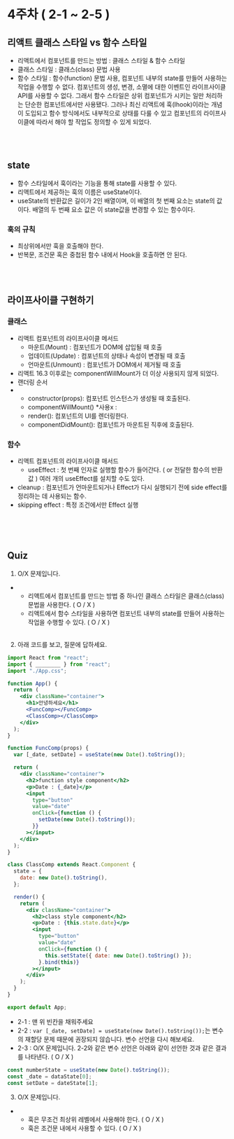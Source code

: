 # 4주차 ( 2-1 ~ 2-5 )

## 리액트 클래스 스타일 vs 함수 스타일

- 리액트에서 컴포넌트를 만드는 방법 : 클래스 스타일 & 함수 스타일
- 클래스 스타일 : 클래스(class) 문법 사용
- 함수 스타일 : 함수(function) 문법 사용, 컴포넌트 내부의 state를 만들어 사용하는 작업을 수행할 수 없다. 컴포넌트의 생성, 변경, 소멸에 대한 이벤트인 라이프사이클 API를 사용할 수 없다. 그래서 함수 스타일은 상위 컴포넌트가 시키는 일만 처리하는 단순한 컴포넌트에서만 사용됐다. 그러나 최신 리액트에 훅(Ihook)이라는 개념이 도입되고 함수 방식에서도 내부적으로 상태를 다룰 수 있고 컴포넌트의 라이프사이클에 따라서 해야 할 작업도 정의할 수 있게 되었다.

<br><br>

## state

- 함수 스타일에서 훅이라는 기능을 통해 state를 사용할 수 있다.
- 리액트에서 제공하는 훅의 이름은 useState이다.
- useState의 반환값은 길이가 2인 배열이며, 이 배열의 첫 번째 요소는 state의 값이다. 배열의 두 번째 요소 값은 이 state값을 변경할 수 있는 함수이다.

### 훅의 규칙

- 최상위에서만 훅을 호출해야 한다.
- 반복문, 조건문 혹은 중첩된 함수 내에서 Hook을 호출하면 안 된다.

<br><br>

## 라이프사이클 구현하기

### 클래스

- 리액트 컴포넌트의 라이프사이클 메서드
  - 마운트(Mount) : 컴포넌트가 DOM에 삽입될 때 호출
  - 업데이트(Update) : 컴포넌트의 상태나 속성이 변경될 때 호출
  - 언마운트(Unmount) : 컴포넌트가 DOM에서 제거될 때 호출
- 리액트 16.3 이후로는 componentWillMount가 더 이상 사용되지 않게 되었다.
- 랜더링 순서
- - constructor(props): 컴포넌트 인스턴스가 생성될 때 호출된다.
  - componentWillMount() \*사용x :
  - render(): 컴포넌트의 UI를 렌더링한다.
  - componentDidMount(): 컴포넌트가 마운트된 직후에 호출된다.

### 함수

- 리액트 컴포넌트의 라이프사이클 매서드
  - useEffect : 첫 번째 인자로 실행할 함수가 들어간다. ( or 전달한 함수의 반환값 ) 여러 개의 useEffect를 설치할 수도 있다.
- cleanup : 컴포넌트가 언마운트되거나 Effect가 다시 실행되기 전에 side effect를 정리하는 데 사용되는 함수.
- skipping effect : 특정 조건에서만 Effect 실행

<br><br><br>

## Quiz

1. O/X 문제입니다.

- - 리액트에서 컴포넌트를 만드는 방법 중 하나인 클래스 스타일은 클래스(class) 문법을 사용한다. ( O / X )
  - 리액트에서 함수 스타일을 사용하면 컴포넌트 내부의 state를 만들어 사용하는 작업을 수행할 수 있다. ( O / X ) <br><br>

2. 아래 코드를 보고, 질문에 답하세요.

```jsx
import React from "react";
import { ________ } from "react";
import "./App.css";

function App() {
  return (
    <div className="container">
      <h1>안녕하세요</h1>
      <FuncComp></FuncComp>
      <ClassComp></ClassComp>
    </div>
  );
}

function FuncComp(props) {
  var [_date, setDate] = useState(new Date().toString());

  return (
    <div className="container">
      <h2>function style component</h2>
      <p>Date : {_date}</p>
      <input
        type="button"
        value="date"
        onClick={function () {
          setDate(new Date().toString());
        }}
      ></input>
    </div>
  );
}

class ClassComp extends React.Component {
  state = {
    date: new Date().toString(),
  };

  render() {
    return (
      <div className="container">
        <h2>class style component</h2>
        <p>Date : {this.state.date}</p>
        <input
          type="button"
          value="date"
          onClick={function () {
            this.setState({ date: new Date().toString() });
          }.bind(this)}
        ></input>
      </div>
    );
  }
}

export default App;
```

- 2-1 : 맨 위 빈칸을 채워주세요
- 2-2 : `var [_date, setDate] = useState(new Date().toString());`는 변수의 재할당 문제 때문에 권장되지 않습니다. 변수 선언을 다시 해보세요.
- 2-3 : O/X 문제입니다. 2-2와 같은 변수 선언은 아래와 같이 선언한 것과 같은 결과를 나타낸다. ( O / X )

```jsx
const numberState = useState(new Date().toString());
const _date = dataState[0];
const setDate = dateState[1];
```

3. O/X 문제입니다.

- - 훅은 무조건 최상위 레벨에서 사용해야 한다. ( O / X )
  - 훅은 조건문 내에서 사용할 수 있다. ( O / X )
